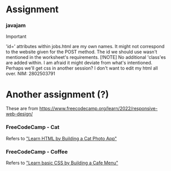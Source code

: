 # Assignment
### javajam
> [!IMPORTANT]
> 'id=' attributes within jobs.html are my own names. It might not correspond to the website given for the POST method. The id we should use wasn't mentioned in the worksheet's requirements.
> [!NOTE]
> No additional 'class'es are added within. I am afraid it might deviate from what's intentioned. Perhaps we'll get css in another session? I don't want to edit my html all over.
NIM: 2802503791
# Another assignment (?)
These are from https://www.freecodecamp.org/learn/2022/responsive-web-design/
### FreeCodeCamp - Cat
Refers to <a href=https://www.freecodecamp.org/learn/2022/responsive-web-design/learn-html-by-building-a-cat-photo-app>"Learn HTML by Building a Cat Photo App"</a>
### FreeCodeCamp - Coffee
Refers to <a href=https://www.freecodecamp.org/learn/2022/responsive-web-design/learn-basic-css-by-building-a-cafe-menu>"Learn basic CSS by Building a Cafe Menu"</a>